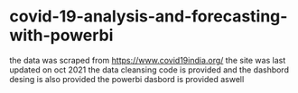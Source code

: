 # covid-19-analysis-and-forecasting-with-powerbi
the data was scraped from https://www.covid19india.org/
the site was last updated on oct 2021
the data cleansing code is provided and the dashbord desing is also provided
the powerbi dasbord is provided aswell
